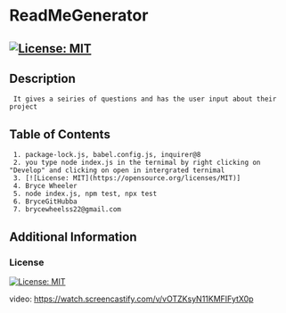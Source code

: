 
  # ReadMeGenerator
   ## [![License: MIT](https://img.shields.io/badge/License-MIT-yellow.svg)](https://opensource.org/licenses/MIT)
  
   ## Description
     It gives a seiries of questions and has the user input about their project
  
   ## Table of Contents
     1. package-lock.js, babel.config.js, inquirer@8
     2. you type node index.js in the ternimal by right clicking on "Develop" and clicking on open in intergrated ternimal
     3. [![License: MIT](https://opensource.org/licenses/MIT)]
     4. Bryce Wheeler
     5. node index.js, npm test, npx test
     6. BryceGitHubba
     7. brycewheelss22@gmail.com
  
## Additional Information

### License
[![License: MIT](https://img.shields.io/badge/License-MIT-yellow.svg)](https://opensource.org/licenses/MIT)

video: https://watch.screencastify.com/v/vOTZKsyN11KMFIFytX0p
